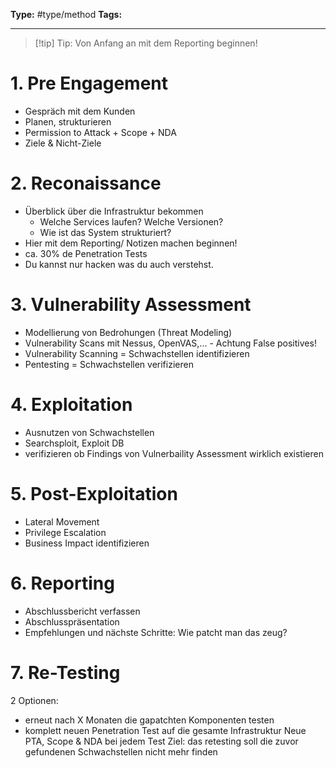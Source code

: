  **Type:** #type/method
**Tags:** 

---
>[!tip] Tip: Von Anfang an mit dem Reporting beginnen!
# 1. Pre Engagement
- Gespräch mit dem Kunden
- Planen, strukturieren
- Permission to Attack + Scope + NDA
- Ziele & Nicht-Ziele
# 2. Reconaissance
- Überblick über die Infrastruktur bekommen
	- Welche Services laufen? Welche Versionen?
	- Wie ist das System strukturiert?
- Hier mit dem Reporting/ Notizen machen beginnen!
- ca. 30% de Penetration Tests
- Du kannst nur hacken was du auch verstehst.
# 3. Vulnerability  Assessment
- Modellierung von Bedrohungen (Threat Modeling)
- Vulnerability Scans mit Nessus, OpenVAS,... - Achtung False positives!
- Vulnerability Scanning = Schwachstellen identifizieren
- Pentesting = Schwachstellen verifizieren

# 4. Exploitation
- Ausnutzen von Schwachstellen
- Searchsploit, Exploit DB
- verifizieren ob Findings von Vulnerbaility Assessment wirklich existieren

# 5. Post-Exploitation
- Lateral Movement
- Privilege Escalation
- Business Impact identifizieren

# 6. Reporting
- Abschlussbericht verfassen
- Abschlusspräsentation
- Empfehlungen und nächste Schritte: Wie patcht man das zeug?

# 7. Re-Testing
2 Optionen:
- erneut nach X Monaten die gapatchten Komponenten testen
- komplett neuen Penetration Test auf die gesamte Infrastruktur
Neue PTA, Scope & NDA bei jedem Test
Ziel: das retesting soll die zuvor gefundenen Schwachstellen nicht mehr finden